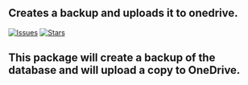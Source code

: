 ## Creates a backup and uploads it to onedrive.

[![Issues](https://img.shields.io/github/issues/leollopezMC/backup.svg?style=flat-square)](https://github.com/leollopezMC/backup/issues)
[![Stars](	https://img.shields.io/github/stars/leollopezMC/backup.svg?style=flat-square)](https://github.com/leollopezMC/backup/stargazers)

## This package will create a backup of the database and will upload a copy to OneDrive.
